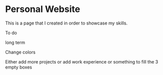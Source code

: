 # Personal Website

This is a page that I created in order to showcase my skills.

  To do




  long term


Change colors

Either add more projects or add work experience or something to fill the 3 empty boxes

